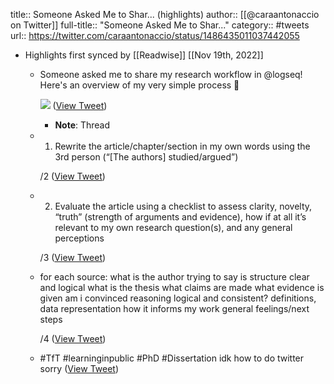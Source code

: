 title:: Someone Asked Me to Shar... (highlights)
author:: [[@caraantonaccio on Twitter]]
full-title:: "Someone Asked Me to Shar..."
category:: #tweets
url:: https://twitter.com/caraantonaccio/status/1486435011037442055

- Highlights first synced by [[Readwise]] [[Nov 19th, 2022]]
	- Someone asked me to share my research workflow in @logseq! Here's an overview of my very simple process  🧵 
	  
	  ![](https://pbs.twimg.com/media/FKDdNBmXEAUKkf6.jpg) ([View Tweet](https://twitter.com/caraantonaccio/status/1486435011037442055))
		- **Note**: Thread
	- 1. Rewrite the article/chapter/section in my own words using the 3rd person (“[The authors] studied/argued”)
	  
	  /2 ([View Tweet](https://twitter.com/caraantonaccio/status/1486435165215862785))
	- 2. Evaluate the article using a checklist to assess clarity, novelty, “truth” (strength of arguments and evidence), how if at all it’s relevant to my own research question(s), and any general perceptions
	  
	  /3 ([View Tweet](https://twitter.com/caraantonaccio/status/1486435273953398784))
	- for each source:
	  what is the author trying to say
	  is structure clear and logical
	  what is the thesis
	  what claims are made
	  what evidence is given
	  am i convinced
	  reasoning logical and consistent?
	  definitions, data representation
	  how it informs my work
	  general feelings/next steps
	  
	  /4 ([View Tweet](https://twitter.com/caraantonaccio/status/1486437059808092172))
	- #TfT #learninginpublic #PhD #Dissertation idk how to do twitter sorry ([View Tweet](https://twitter.com/caraantonaccio/status/1486439277303156741))